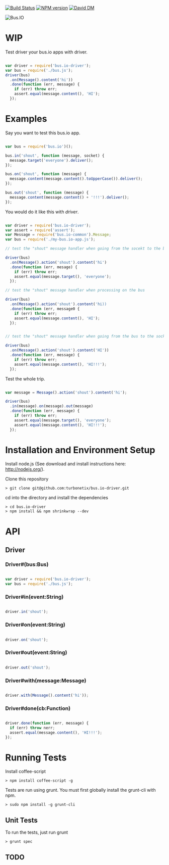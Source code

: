 [![Build Status](https://travis-ci.org/turbonetix/bus.io-driver.svg?branch=master)](https://travis-ci.org/turbonetix/bus.io-driver)
[![NPM version](https://badge.fury.io/js/bus.io-driver.svg)](http://badge.fury.io/js/bus.io-driver)
[![David DM](https://david-dm.org/turbonetix/bus.io-driver.png)](https://david-dm.org/turbonetix/bus.io-driver.png)

![Bus.IO](https://raw.github.com/turbonetix/bus.io/master/logo.png)

# WIP

Test driver your bus.io apps with driver.

```javascript

var driver = require('bus.io-driver');
var bus = require('./bus.js');
driver(bus)
  .on(Message().content('hi'))
  .done(function (err, message) {
    if (err) throw err;
    assert.equal(message.content(), 'HI');
  });

```

# Examples

Say you want to test this bus.io app.

```javascript

var bus = require('bus.io')();

bus.in('shout', function (message, socket) {
  message.target('everyone').deliver();
});

bus.on('shout', function (message) {
  message.content(message.content().toUpperCase()).deliver();
});

bus.out('shout', function (message) {
  message.content(message.content() + '!!!').deliver();
});


```

You would do it like this with *driver*.

```javascript

var driver = require('bus.io-driver');
var assert = require('assert');
var Message = require('bus.io-common').Message;
var bus = require('./my-bus.io-app.js');

// test the "shout" message handler when going from the socekt to the bus

driver(bus)
  .on(Message().action('shout').content('hi')
  .done(function (err, mesage) { 
    if (err) throw err;
    assert.equal(message.target(), 'everyone');
  });

// test the "shout" message handler when processing on the bus

driver(bus)
  .on(Message().action('shout').content('hi))
  .done(function (err, message0 {
    if (err) throw err;
    assert.equal(message.content(), 'HI');
  });


// test the "shout" message handler when going from the bus to the socket

driver(bus)
  .on(Message().action('shout').content('HI'))
  .done(function (err, message) {
    if (err) throw err;
    assert.equal(message.content(), 'HI!!!');
  });


```

Test the whole trip.

```javascript

var message = Message().action('shout').content('hi');

driver(bus)
  .in(message).on(message).out(message)
  .done(function (err, message) {
    if (err) throw err;
    assert.equal(message.target(), 'everyone');
    assert.equal(message.content(), 'HI!!!');
  });

```

# Installation and Environment Setup

Install node.js (See download and install instructions here: http://nodejs.org/).

Clone this repository

    > git clone git@github.com:turbonetix/bus.io-driver.git

cd into the directory and install the dependencies

    > cd bus.io-driver
    > npm install && npm shrinkwrap --dev

# API

## Driver

### Driver#(bus:Bus)

```javascript

var driver = require('bus.io-driver');
var bus = require('./bus.js');

```

### Driver#in(event:String)

```javascript

driver.in('shout');

```

### Driver#on(event:String)

```javascript

driver.on('shout');

```

### Driver#out(event:String)

```javascript

driver.out('shout');

```

### Driver#with(message:Message)

```javascript

driver.with(Message().content('hi'));

```

### Driver#done(cb:Function)

```javascript

driver.done(function (err, message) {
  if (err) throw nerr;
  assert.equal(message.content(), 'HI!!!');
});

```

# Running Tests

Install coffee-script

    > npm install coffee-script -g

Tests are run using grunt.  You must first globally install the grunt-cli with npm.

    > sudo npm install -g grunt-cli

## Unit Tests

To run the tests, just run grunt

    > grunt spec

## TODO
